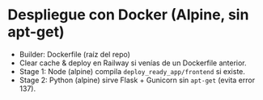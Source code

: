 # Despliegue con Docker (Alpine, sin apt-get)

- Builder: Dockerfile (raíz del repo)
- Clear cache & deploy en Railway si venías de un Dockerfile anterior.
- Stage 1: Node (alpine) compila `deploy_ready_app/frontend` si existe.
- Stage 2: Python (alpine) sirve Flask + Gunicorn sin `apt-get` (evita error 137).

